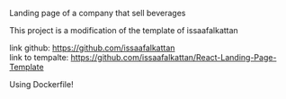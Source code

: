 Landing page of a company that sell beverages

This project is a modification of the template of issaafalkattan

link github: https://github.com/issaafalkattan
<br/>
link to tempalte: https://github.com/issaafalkattan/React-Landing-Page-Template

Using Dockerfile!
